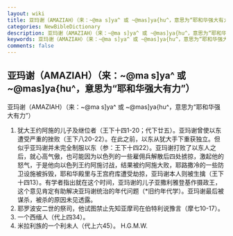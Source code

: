 ```yaml
---
layout: wiki
title: 亚玛谢（AMAZIAH）（来：~@ma s]ya^ 或 ~@mas]ya{hu^，意思为“耶和华强大有力”）
categories: NewBibleDictionary
description: 亚玛谢（AMAZIAH）（来：~@ma s]ya^ 或 ~@mas]ya{hu^，意思为“耶和华强大有力”）
keywords: 亚玛谢（AMAZIAH）（来：~@ma s]ya^ 或 ~@mas]ya{hu^，意思为“耶和华强大有力”）
comments: false
---
```


## 亚玛谢（AMAZIAH）（来：~@ma s]ya^ 或 ~@mas]ya{hu^，意思为“耶和华强大有力”）



亚玛谢（AMAZIAH）（来：~@ma
s]ya^ 或 ~@mas]ya{hu^，意思为“耶和华强大有力”）
1. 犹大王约阿施的儿子及继位者（王下十四1-20；代下廿五）。亚玛谢曾使以东遭受严重的挫败（王下八20-22）。在此之前，以东从犹大手下重获独立。但似乎亚玛谢并未完全制服以东（参：王下十四22）。亚玛谢打败了以东人之后，就心高气傲，也可能因为以色列的一些雇佣兵解散后四处掳掠，激起他的怒气，于是他向以色列王约阿施讨战，结果被约阿施大败，耶路撒冷的一些防卫设施被拆毁，耶和华殿里与王宫府库遭受劫掠，亚玛谢本人则被生擒（王下十四13）。有学者指出就在这个时间，亚玛谢的儿子亚撒利雅登基作摄政王，这个意见肯定有助解决亚玛谢统治的年代问题（*旧约年代学）。亚玛谢最后被谋杀，被杀的原因未见透露。
2. 耶罗波安二世的祭司，他试图禁止先知亚摩司在伯特利说豫言（摩七10-17）。
3. 一个西缅人（代上四34）。
4. 米拉利族的一个利未人（代上六45）。
H.G.M.W.



